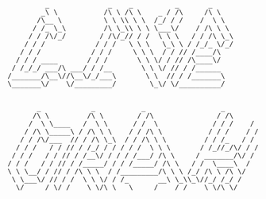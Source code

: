 <pre>
         _              _    _          _       _
        _\ \           /\ \ /\ \    _ / /\     /\ \
       /\__ \          \ \ \\ \ \  /_/ / /    /  \ \
      / /_ \_\         /\ \_\\ \ \ \___\/    / /\ \ \
     / / /\/_/        / /\/_// / /  \ \ \   / / /\ \_\
    / / /            / / /   \ \ \   \_\ \ / /_/_ \/_/
   / / /            / / /     \ \ \  / / // /____/\
  / / / ____       / / /       \ \ \/ / // /\____\/
 / /_/_/ ___/\ ___/ / /__       \ \ \/ // / /______
/_______/\__\//\__\/_/___\       \ \  // / /_______\
\_______\/    \/_________/        \_\/ \/__________/


       _            _           _                  _
      /\ \         /\ \        / /\               / /\      _
     /  \ \____   /  \ \      / /  \             / / /    / /\
    / /\ \_____\ / /\ \ \    / / /\ \           / / /    / / /
   / / /\/___  // / /\ \_\  / / /\ \ \         / / /_   / / /
  / / /   / / // / /_/ / / / / /  \ \ \       / /_//_/\/ / /
 / / /   / / // / /__\/ / / / /___/ /\ \     / _______/\/ /
/ / /   / / // / /_____/ / / /_____/ /\ \   / /  \____\  /
\ \ \__/ / // / /\ \ \  / /_________/\ \ \ /_/ /\ \ /\ \/
 \ \___\/ // / /  \ \ \/ / /_       __\ \_\\_\//_/ /_/ /
  \/_____/ \/_/    \_\/\_\___\     /____/_/    \_\/\_\/
</pre>
